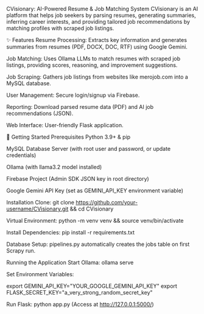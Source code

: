 CVisionary: AI-Powered Resume & Job Matching System
CVisionary is an AI platform that helps job seekers by parsing resumes, generating summaries, inferring career interests, and providing tailored job recommendations by matching profiles with scraped job listings.

✨ Features
Resume Processing: Extracts key information and generates summaries from resumes (PDF, DOCX, DOC, RTF) using Google Gemini.

Job Matching: Uses Ollama LLMs to match resumes with scraped job listings, providing scores, reasoning, and improvement suggestions.

Job Scraping: Gathers job listings from websites like merojob.com into a MySQL database.

User Management: Secure login/signup via Firebase.

Reporting: Download parsed resume data (PDF) and AI job recommendations (JSON).

Web Interface: User-friendly Flask application.

🚀 Getting Started
Prerequisites
Python 3.9+ & pip

MySQL Database Server (with root user and password, or update credentials)

Ollama (with llama3.2 model installed)

Firebase Project (Admin SDK JSON key in root directory)

Google Gemini API Key (set as GEMINI_API_KEY environment variable)

Installation
Clone: git clone https://github.com/your-username/CVisionary.git && cd CVisionary

Virtual Environment: python -m venv venv && source venv/bin/activate

Install Dependencies: pip install -r requirements.txt

Database Setup: pipelines.py automatically creates the jobs table on first Scrapy run.

Running the Application
Start Ollama: ollama serve

Set Environment Variables:

export GEMINI_API_KEY="YOUR_GOOGLE_GEMINI_API_KEY"
export FLASK_SECRET_KEY="a_very_strong_random_secret_key"

Run Flask: python app.py (Access at http://127.0.0.1:5000/)
